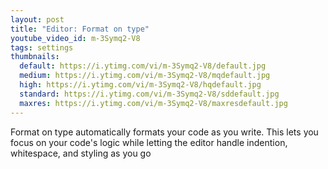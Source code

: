 ```yaml
---
layout: post
title: "Editor: Format on type"
youtube_video_id: m-3Symq2-V8
tags: settings
thumbnails:
  default: https://i.ytimg.com/vi/m-3Symq2-V8/default.jpg
  medium: https://i.ytimg.com/vi/m-3Symq2-V8/mqdefault.jpg
  high: https://i.ytimg.com/vi/m-3Symq2-V8/hqdefault.jpg
  standard: https://i.ytimg.com/vi/m-3Symq2-V8/sddefault.jpg
  maxres: https://i.ytimg.com/vi/m-3Symq2-V8/maxresdefault.jpg
---
```


Format on type automatically formats your code as you write. This lets you focus on your code's logic while letting the editor handle indention, whitespace, and styling as you go
